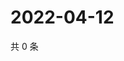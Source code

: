 # 2022-04-12

共 0 条

<!-- BEGIN WEIBO -->
<!-- 最后更新时间 Tue Apr 12 2022 13:14:06 GMT+0800 (China Standard Time) -->

<!-- END WEIBO -->
